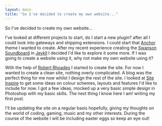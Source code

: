 ```yaml
---
layout: main
title: "So I've decided to create my own website..."
---
```


So I've decided to create my own website... 

I've looked at different projects to start, do I start a new plugin? after all I could look into gateways and shipping extensions. I could start that [Anchor](http://anchorcms.com/) theme I wanted to create. After my recent experience creating the [Swanson Soundboard](http://mrluke.github.io/swanson-soundboard/) in [Jeykll](http://jekyllrb.com/) I decided I'd like to explore it some more. If I was going to create a website using it, why not make my own website using it? 

With the help of [Robert Rhoades](http://studioromeo.co.uk/) I started to create the site. For now I wanted to create a clean site, nothing overly complicated. A blog was the perfect thing for me now whilst I design the rest of the site. I looked at [Site Inspire](http://www.siteinspire.com/) to get some ideas on colour schemes, layouts and features I'd like to include for now. I got a few ideas, mocked up a very basic simple design in Photoshop with my basic skills. The next thing I know here I am! writing my first post. 

I'll be updating the site on a regular basis hopefully, giving my thoughts on the world of coding, gaming, music and my other interests. During the course of the website I will be including easter eggs so keep an eye out! 